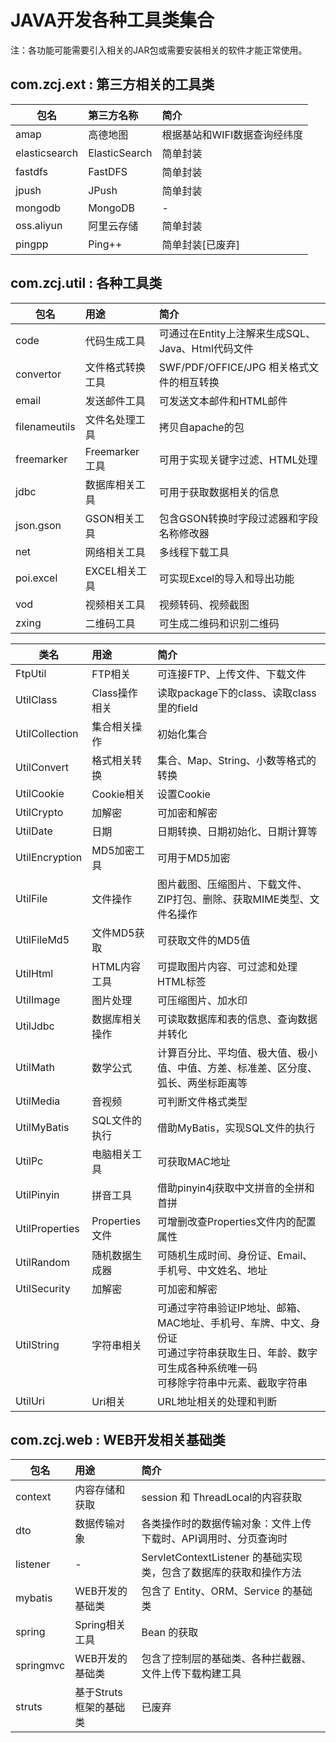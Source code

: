 # JAVA开发各种工具类集合
注：各功能可能需要引入相关的JAR包或需要安装相关的软件才能正常使用。

## com.zcj.ext : 第三方相关的工具类
| 包名          | 第三方名称    |  简介  |
| --------      | :-----        | :---- |
| amap          | 高德地图      | 根据基站和WIFI数据查询经纬度|
| elasticsearch | ElasticSearch | 简单封装|
| fastdfs       | FastDFS       | 简单封装|
| jpush         | JPush         | 简单封装|
| mongodb       | MongoDB       | -|
| oss.aliyun    | 阿里云存储    | 简单封装|
| pingpp        | Ping++        | 简单封装[已废弃]|

## com.zcj.util : 各种工具类
| 包名          | 用途    |  简介  |
| --------      | :-----        | :---- |
| code          | 代码生成工具      | 可通过在Entity上注解来生成SQL、Java、Html代码文件|
| convertor     | 文件格式转换工具  | SWF/PDF/OFFICE/JPG 相关格式文件的相互转换 |
| email         | 发送邮件工具      | 可发送文本邮件和HTML邮件 |
| filenameutils | 文件名处理工具    | 拷贝自apache的包 |
| freemarker    | Freemarker工具    | 可用于实现关键字过滤、HTML处理 |
| jdbc          | 数据库相关工具    | 可用于获取数据相关的信息 |
| json.gson     | GSON相关工具      | 包含GSON转换时字段过滤器和字段名称修改器 |
| net           | 网络相关工具      | 多线程下载工具 |
| poi.excel     | EXCEL相关工具     | 可实现Excel的导入和导出功能 |
| vod           | 视频相关工具      | 视频转码、视频截图 |
| zxing         | 二维码工具        | 可生成二维码和识别二维码 |

| 类名          | 用途    |  简介  |
| --------      | :-----        | :---- |
| FtpUtil       | FTP相关         | 可连接FTP、上传文件、下载文件 |
| UtilClass     | Class操作相关   | 读取package下的class、读取class里的field |
| UtilCollection| 集合相关操作    | 初始化集合 |
| UtilConvert   | 格式相关转换    | 集合、Map、String、小数等格式的转换 |
| UtilCookie    | Cookie相关      | 设置Cookie |
| UtilCrypto    | 加解密          | 可加密和解密 |
| UtilDate      | 日期            | 日期转换、日期初始化、日期计算等 |
| UtilEncryption| MD5加密工具     | 可用于MD5加密 |
| UtilFile      | 文件操作        | 图片截图、压缩图片、下载文件、ZIP打包、删除、获取MIME类型、文件名操作 |
| UtilFileMd5   | 文件MD5获取     | 可获取文件的MD5值 |
| UtilHtml      | HTML内容工具    | 可提取图片内容、可过滤和处理HTML标签 |
| UtilImage     | 图片处理        | 可压缩图片、加水印 |
| UtilJdbc      | 数据库相关操作  | 可读取数据库和表的信息、查询数据并转化 |
| UtilMath      | 数学公式        | 计算百分比、平均值、极大值、极小值、中值、方差、标准差、区分度、弧长、两坐标距离等 |
| UtilMedia     | 音视频          | 可判断文件格式类型 |
| UtilMyBatis   | SQL文件的执行   | 借助MyBatis，实现SQL文件的执行 |
| UtilPc        | 电脑相关工具    | 可获取MAC地址 |
| UtilPinyin    | 拼音工具        | 借助pinyin4j获取中文拼音的全拼和首拼 |
| UtilProperties| Properties文件  | 可增删改查Properties文件内的配置属性 |
| UtilRandom    | 随机数据生成器  | 可随机生成时间、身份证、Email、手机号、中文姓名、地址 |
| UtilSecurity  | 加解密          | 可加密和解密 |
| UtilString    | 字符串相关      | 可通过字符串验证IP地址、邮箱、MAC地址、手机号、车牌、中文、身份证<br>可通过字符串获取生日、年龄、数字<br>可生成各种系统唯一码<br>可移除字符串中元素、截取字符串 |
| UtilUri       | Uri相关         | URL地址相关的处理和判断 |

## com.zcj.web : WEB开发相关基础类
| 包名          | 用途    |  简介  |
| --------      | :-----        | :---- |
| context       | 内容存储和获取   | session 和 ThreadLocal的内容获取 |
| dto           | 数据传输对象     | 各类操作时的数据传输对象：文件上传下载时、API调用时、分页查询时 |
| listener      | -                | ServletContextListener 的基础实现类，包含了数据库的获取和操作方法 |
| mybatis       | WEB开发的基础类  | 包含了 Entity、ORM、Service 的基础类 |
| spring        | Spring相关工具   | Bean 的获取 |
| springmvc     | WEB开发的基础类  | 包含了控制层的基础类、各种拦截器、文件上传下载构建工具 |
| struts        | 基于Struts框架的基础类    | 已废弃 |